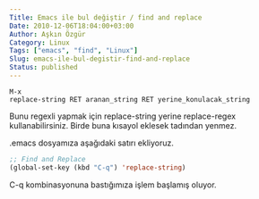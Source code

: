 ```yaml
---
Title: Emacs ile bul değiştir / find and replace
Date: 2010-12-06T18:04:00+03:00
Author: Aşkın Özgür
Category: Linux
Tags: ["emacs", "find", "Linux"]
Slug: emacs-ile-bul-degistir-find-and-replace
Status: published
---
```


    M-x
    replace-string RET aranan_string RET yerine_konulacak_string

Bunu regexli yapmak için replace-string yerine replace-regex kullanabilirsiniz.
Birde buna kısayol eklesek tadından yenmez.

.emacs dosyamıza aşağıdaki satırı ekliyoruz.

```lisp
;; Find and Replace
(global-set-key (kbd "C-q") 'replace-string)
```

C-q kombinasyonuna bastığımıza işlem başlamış oluyor.
